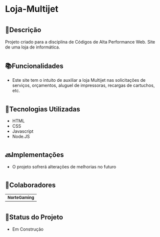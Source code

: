 #  Loja-Multijet

# <h2>📝Descrição</h2>
<p>Projeto criado para a disciplina de Códigos de Alta Performance Web. Site de uma loja de informática.</p>

# <h2>📚Funcionalidades</h2>
<ul>
  <li>Este site tem o intuito de auxiliar a loja Multijet nas solicitações de serviços, orçamentos, aluguel de impressoras, recargas de cartuchos, etc.</li>
</ul>

# <h2>🔧Tecnologias Utilizadas</h2>
<ul>
  <li>HTML</li>
  <li>CSS</li>
  <li>Javascript</li>
  <li>Node.JS</li>
</ul>

# <h2>🔜Implementações</h2>
<ul>
  <li>O projeto sofrerá alterações de melhorias no futuro</li>
</ul>

# <h2>🤝Colaboradores</h2>
  <table>
  <tr>
    <td align="center">
      <a href="https://github.com/NorteGaming61">
        <sub>
          <b>NorteGaming</b>
        </sub>
      </a>
    </td>
  </tr>
</table>

# <h2>🎯Status do Projeto</h2>
<ul>
  <li>Em Construção</li>
</ul>
